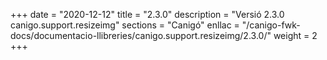 +++
date        = "2020-12-12"
title       = "2.3.0"
description = "Versió 2.3.0 canigo.support.resizeimg"
sections    = "Canigó"
enllac		= "/canigo-fwk-docs/documentacio-llibreries/canigo.support.resizeimg/2.3.0/"
weight		= 2
+++
